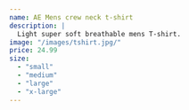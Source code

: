 ```yaml
---
name: AE Mens crew neck t-shirt
description: |
  Light super soft breathable mens T-shirt.
image: "/images/tshirt.jpg/"
price: 24.99
size:
  - "small"
  - "medium"
  - "large"
  - "x-large"
---
```

